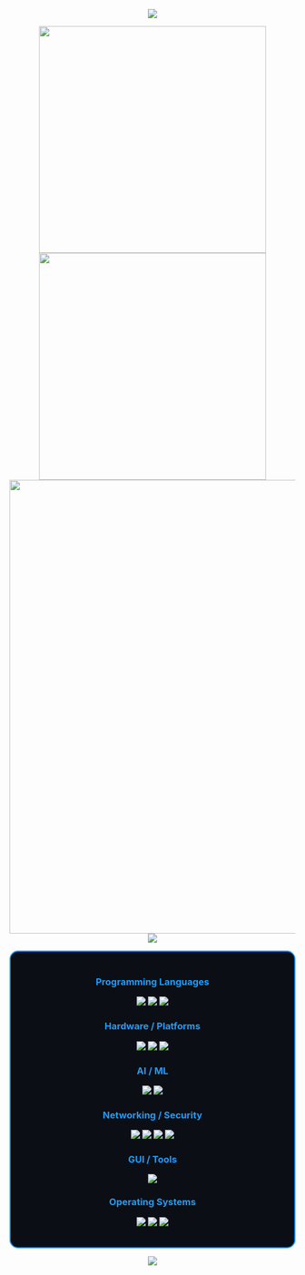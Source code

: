 <p align="center">
  <img src="https://capsule-render.vercel.app/api?type=waving&color=timeGradient&height=300&section=header&text=Welcome%20To&fontSize=90&fontAlign=50&fontAlignY=30&desc=My%20Github&descAlign=50&descSize=30&animation=twinkling">
</p>

<p align="center">
  <img align="center" width="400" src="https://github-readme-stats.vercel.app/api?username=CSDC-K&show_icons=true&theme=github_dark&hide_border=true">
  <img align="center" width="400" src="https://streak-stats.vercel.app?user=CSDC-K&theme=github-dark&hide_border=true">
  <img align="center" width="800" src="https://github-profile-summary-cards.vercel.app/api/cards/profile-details?username=CSDC-K&theme=github_dark&show_icons=true&bg_color=0111111">
  <img align="center" src="https://github-profile-trophy.vercel.app/?username=CSDC-K&theme=onedark&no-frame=False&row=1&margin-w=20&no-bg=true">
</p>

<div align="center" style="border:2px solid #1c9eff; border-radius:15px; padding:20px; max-width:900px; background-color:#0B0E14;">

<h3 align="center" style="color:#1c9eff;">Programming Languages</h3>
<p align="center">
  <img src="https://img.shields.io/badge/Python-3776AB?style=for-the-badge&logo=python&logoColor=white"/>
  <img src="https://img.shields.io/badge/C++-00599C?style=for-the-badge&logo=cplusplus&logoColor=white"/>
  <img src="https://img.shields.io/badge/C%23-239120?style=for-the-badge&logo=c-sharp&logoColor=white"/>
</p>

<h3 align="center" style="color:#1c9eff;">Hardware / Platforms</h3>
<p align="center">
  <img src="https://img.shields.io/badge/Jetson-76B900?style=for-the-badge&logo=nvidia&logoColor=white"/>
  <img src="https://img.shields.io/badge/ROCm-FF4C00?style=for-the-badge&logo=amd&logoColor=white"/>
  <img src="https://img.shields.io/badge/Raspberry%20Pi-A22846?style=for-the-badge&logo=raspberry-pi&logoColor=white"/>
</p>

<h3 align="center" style="color:#1c9eff;">AI / ML</h3>
<p align="center">
  <img src="https://img.shields.io/badge/PyTorch-EE4C2C?style=for-the-badge&logo=pytorch&logoColor=white"/>
  <img src="https://img.shields.io/badge/Hailo-0066FF?style=for-the-badge&logo=ai&logoColor=white"/>
</p>

<h3 align="center" style="color:#1c9eff;">Networking / Security</h3>
<p align="center">
  <img src="https://img.shields.io/badge/SSH-4D4D4D?style=for-the-badge&logo=gnome-terminal&logoColor=white"/>
  <img src="https://img.shields.io/badge/Socket-555555?style=for-the-badge&logo=socketdotio&logoColor=white"/>
  <img src="https://img.shields.io/badge/Burp%20Suite-FF6633?style=for-the-badge&logo=burp-suite&logoColor=white"/>
  <img src="https://img.shields.io/badge/SQL%20Injection-CC0000?style=for-the-badge&logo=databricks&logoColor=white"/>
</p>

<h3 align="center" style="color:#1c9eff;">GUI / Tools</h3>
<p align="center">
  <img src="https://img.shields.io/badge/CustomTkinter-2C2C2C?style=for-the-badge&logo=python&logoColor=white"/>
</p>

<h3 align="center" style="color:#1c9eff;">Operating Systems</h3>
<p align="center">
  <img src="https://img.shields.io/badge/Arch%20Linux-1793D1?style=for-the-badge&logo=arch-linux&logoColor=white"/>
  <img src="https://img.shields.io/badge/Linux-FCC624?style=for-the-badge&logo=linux&logoColor=black"/>
  <img src="https://img.shields.io/badge/Windows%2011-0078D4?style=for-the-badge&logo=windows11&logoColor=white"/>
</p>

</div>




<p align="center">
<img src="https://capsule-render.vercel.app/api?type=waving&height=150&color=gradient&section=footer">
</p>


